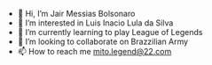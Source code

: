 - 👋 Hi, I’m Jair Messias Bolsonaro
- 👀 I’m interested in Luis Inacio Lula da Silva
- 🌱 I’m currently learning to play League of Legends
- 💞️ I’m looking to collaborate on Brazzilian Army
- 📫 How to reach me mito.legend@22.com


